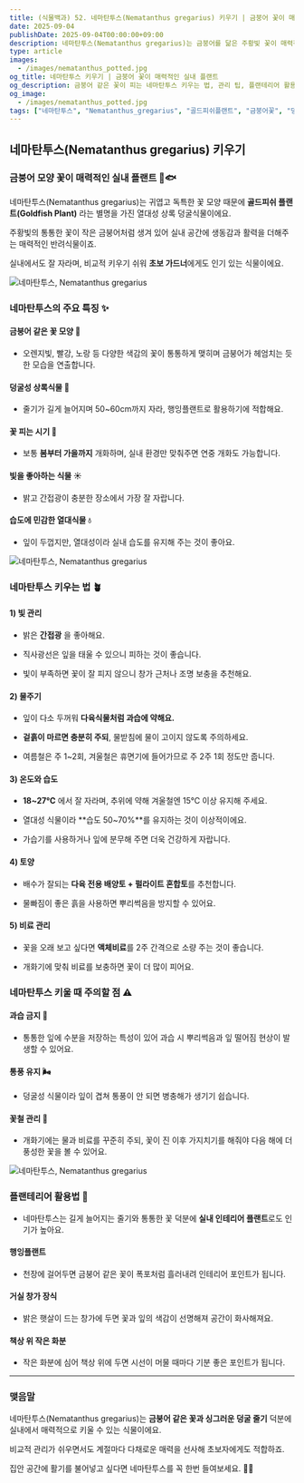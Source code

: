 ```yaml
---
title: (식물백과) 52. 네마탄투스(Nematanthus gregarius) 키우기 | 금붕어 꽃이 매력적인 실내 플랜트
date: 2025-09-04
publishDate: 2025-09-04T00:00:00+09:00
description: 네마탄투스(Nematanthus gregarius)는 금붕어를 닮은 주황빛 꽃이 매력적인 열대 덩굴식물입니다. 키우는 법, 물주기, 빛 관리, 플랜테리어 활용 팁까지 한눈에 확인해 보세요.
type: article
images:
  - /images/nematanthus_potted.jpg
og_title: 네마탄투스 키우기 | 금붕어 꽃이 매력적인 실내 플랜트
og_description: 금붕어 같은 꽃이 피는 네마탄투스 키우는 법, 관리 팁, 플랜테리어 활용 아이디어까지 한 번에 확인해 보세요.
og_image:
  - /images/nematanthus_potted.jpg
tags: ["네마탄투스", "Nematanthus_gregarius", "골드피쉬플랜트", "금붕어꽃", "덩굴식물", "행잉플랜트", "실내식물", "반려식물", "플랜테리어"]
---
```


## **네마탄투스(Nematanthus gregarius) 키우기**


### **금붕어 모양 꽃이 매력적인 실내 플랜트 🌿🐟**

네마탄투스(Nematanthus gregarius)는 귀엽고 독특한 꽃 모양 때문에 **골드피쉬 플랜트(Goldfish Plant)** 라는 별명을 가진 열대성 상록 덩굴식물이에요.

주황빛의 통통한 꽃이 작은 금붕어처럼 생겨 있어 실내 공간에 생동감과 활력을 더해주는 매력적인 반려식물이죠.

실내에서도 잘 자라며, 비교적 키우기 쉬워 **초보 가드너**에게도 인기 있는 식물이에요.

![네마탄투스, Nematanthus gregarius](/images/nematanthus_closeup.jpg) 

### **네마탄투스의 주요 특징 ✨**

#### **금붕어 같은 꽃 모양** 🐠
    
- 오렌지빛, 빨강, 노랑 등 다양한 색감의 꽃이 통통하게 맺히며 금붕어가 헤엄치는 듯한 모습을 연출합니다.
    
#### **덩굴성 상록식물** 🌿
    
- 줄기가 길게 늘어지며 50~60cm까지 자라, 행잉플랜트로 활용하기에 적합해요.
    
#### **꽃 피는 시기** 🌸
    
- 보통 **봄부터 가을까지** 개화하며, 실내 환경만 맞춰주면 연중 개화도 가능합니다.
    
#### **빛을 좋아하는 식물** ☀️
    
- 밝고 간접광이 충분한 장소에서 가장 잘 자랍니다.
    
#### **습도에 민감한 열대식물** 💧
    
- 잎이 두껍지만, 열대성이라 실내 습도를 유지해 주는 것이 좋아요.
    

![네마탄투스, Nematanthus gregarius](/images/nematanthus_potted.jpg) 

### **네마탄투스 키우는 법 🪴**

  

#### **1) 빛 관리**

- 밝은 **간접광** 을 좋아해요.
    
- 직사광선은 잎을 태울 수 있으니 피하는 것이 좋습니다.
    
- 빛이 부족하면 꽃이 잘 피지 않으니 창가 근처나 조명 보충을 추천해요.
    

  

#### **2) 물주기**

- 잎이 다소 두꺼워 **다육식물처럼 과습에 약해요.**
    
- **겉흙이 마르면 충분히 주되**, 물받침에 물이 고이지 않도록 주의하세요.
    
- 여름철은 주 1~2회, 겨울철은 휴면기에 들어가므로 주 2주 1회 정도만 줍니다.
    

  

#### **3) 온도와 습도**

- **18~27℃** 에서 잘 자라며, 추위에 약해 겨울철엔 15℃ 이상 유지해 주세요.
    
- 열대성 식물이라 **습도 50~70%**를 유지하는 것이 이상적이에요.
    
- 가습기를 사용하거나 잎에 분무해 주면 더욱 건강하게 자랍니다.
    

  

#### **4) 토양**

- 배수가 잘되는 **다육 전용 배양토 + 펄라이트 혼합토**를 추천합니다.
    
- 물빠짐이 좋은 흙을 사용하면 뿌리썩음을 방지할 수 있어요.
    

#### **5) 비료 관리**

- 꽃을 오래 보고 싶다면 **액체비료**를 2주 간격으로 소량 주는 것이 좋습니다.
    
- 개화기에 맞춰 비료를 보충하면 꽃이 더 많이 피어요.
    



### **네마탄투스 키울 때 주의할 점 ⚠️**

#### **과습 금지** 🚫
    
- 통통한 잎에 수분을 저장하는 특성이 있어 과습 시 뿌리썩음과 잎 떨어짐 현상이 발생할 수 있어요.
    
#### **통풍 유지** 🌬️
    
- 덩굴성 식물이라 잎이 겹쳐 통풍이 안 되면 병충해가 생기기 쉽습니다.
    
####  **꽃철 관리** 🌼
    
- 개화기에는 물과 비료를 꾸준히 주되, 꽃이 진 이후 가지치기를 해줘야 다음 해에 더 풍성한 꽃을 볼 수 있어요.
    

![네마탄투스, Nematanthus gregarius](/images/nematanthus_interior.jpg) 

### **플랜테리어 활용법 🏡**

- 네마탄투스는 길게 늘어지는 줄기와 통통한 꽃 덕분에 **실내 인테리어 플랜트**로도 인기가 높아요.

#### **행잉플랜트**
    
- 천장에 걸어두면 금붕어 같은 꽃이 폭포처럼 흘러내려 인테리어 포인트가 됩니다.
    
#### **거실 창가 장식**
    
- 밝은 햇살이 드는 창가에 두면 꽃과 잎의 색감이 선명해져 공간이 화사해져요.
    
#### **책상 위 작은 화분**
    
- 작은 화분에 심어 책상 위에 두면 시선이 머물 때마다 기분 좋은 포인트가 됩니다.
    

---

### **맺음말**

네마탄투스(Nematanthus gregarius)는 **금붕어 같은 꽃과 싱그러운 덩굴 줄기** 덕분에 실내에서 매력적으로 키울 수 있는 식물이에요.

비교적 관리가 쉬우면서도 계절마다 다채로운 매력을 선사해 초보자에게도 적합하죠.

집안 공간에 활기를 불어넣고 싶다면 네마탄투스를 꼭 한번 들여보세요. 🌿🐠